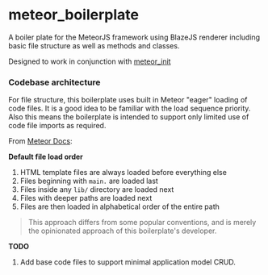 # meteor_boilerplate

A boiler plate for the MeteorJS framework using BlazeJS renderer including basic file structure as well as methods and classes.

Designed to work in conjunction with [meteor_init](https://github.com/robertdavid010/meteor_init)

### Codebase architecture

For file structure, this boilerplate uses built in Meteor "eager" loading of code files. It is a good idea to be familiar with the load sequence priority. Also this means the boilerplate is intended to support only limited use of code file imports as required.

From [Meteor Docs](https://guide.meteor.com/structure.html#load-order):

**Default file load order**

1. HTML template files are always loaded before everything else
1. Files beginning with `main.` are loaded last
1. Files inside any `lib/` directory are loaded next
1. Files with deeper paths are loaded next
1. Files are then loaded in alphabetical order of the entire path

> This approach differs from some popular conventions, and is merely the opinionated approach of this boilerplate's developer.

**TODO**

1. Add base code files to support minimal application model CRUD.